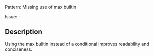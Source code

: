 Pattern: Missing use of max builtin

Issue: -

## Description

Using the max builtin instead of a conditional improves readability and conciseness.
